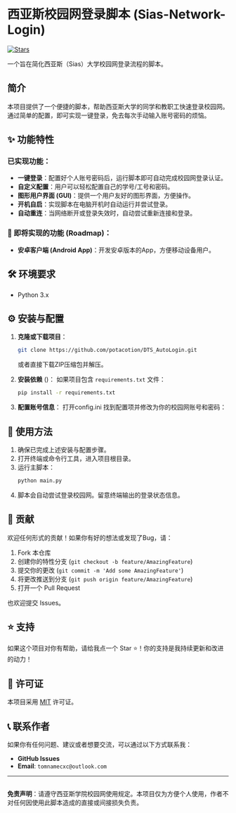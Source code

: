 # 西亚斯校园网登录脚本 (Sias-Network-Login)

[![Stars](https://img.shields.io/github/stars/你的GitHub用户名/你的仓库名?style=social)](https://github.com/potacotion/DTS_AutoLogin/stargazers)

一个旨在简化西亚斯（Sias）大学校园网登录流程的脚本。

## 简介

本项目提供了一个便捷的脚本，帮助西亚斯大学的同学和教职工快速登录校园网。通过简单的配置，即可实现一键登录，免去每次手动输入账号密码的烦恼。

## ✨ 功能特性

### 已实现功能：
*   **一键登录**：配置好个人账号密码后，运行脚本即可自动完成校园网登录认证。
*   **自定义配置**：用户可以轻松配置自己的学号/工号和密码。
*   **图形用户界面 (GUI)**：提供一个用户友好的图形界面，方便操作。
*   **开机自启**：实现脚本在电脑开机时自动运行并尝试登录。
*   **自动重连**：当网络断开或登录失效时，自动尝试重新连接和登录。

### 🚀 即将实现的功能 (Roadmap)：
*   **安卓客户端 (Android App)**：开发安卓版本的App，方便移动设备用户。

## 🛠️ 环境要求

*   Python 3.x 


## ⚙️ 安装与配置

1.  **克隆或下载项目**：
    ```bash
    git clone https://github.com/potacotion/DTS_AutoLogin.git
    ```
    或者直接下载ZIP压缩包并解压。

2.  **安装依赖** ()：
    如果项目包含 `requirements.txt` 文件：
    ```bash
    pip install -r requirements.txt
    ```

3.  **配置账号信息**：
    打开config.ini 
    找到配置项并修改为你的校园网账号和密码：

## 🚀 使用方法

1.  确保已完成上述安装与配置步骤。
2.  打开终端或命令行工具，进入项目根目录。
3.  运行主脚本：
    ```bash
    python main.py 
    ```
4.  脚本会自动尝试登录校园网。留意终端输出的登录状态信息。

## 🤝 贡献

欢迎任何形式的贡献！如果你有好的想法或发现了Bug，请：
1.  Fork 本仓库
2.  创建你的特性分支 (`git checkout -b feature/AmazingFeature`)
3.  提交你的更改 (`git commit -m 'Add some AmazingFeature'`)
4.  将更改推送到分支 (`git push origin feature/AmazingFeature`)
5.  打开一个 Pull Request

也欢迎提交 Issues。

## ⭐ 支持

如果这个项目对你有帮助，请给我点一个 Star ⭐！你的支持是我持续更新和改进的动力！

## 📄 许可证

本项目采用 [MIT](LICENSE) 许可证。

## 📞 联系作者

如果你有任何问题、建议或者想要交流，可以通过以下方式联系我：
*   **GitHub Issues**
*   **Email**:  `tomnamecxc@outlook.com`


---

##

**免责声明**：请遵守西亚斯学院校园网使用规定。本项目仅为方便个人使用，作者不对任何因使用此脚本造成的直接或间接损失负责。



